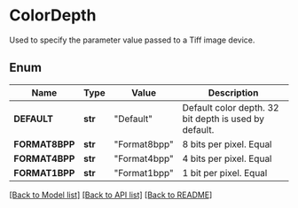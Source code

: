 ﻿# ColorDepth
Used to specify the parameter value passed to a Tiff image device.

## Enum
Name | Type | Value | Description
------------ | ------------- | ------------- | -------------
**DEFAULT** | **str** | "Default" | Default color depth. 32 bit depth is used by default.
**FORMAT8BPP** | **str** | "Format8bpp" | 8 bits per pixel. Equal
**FORMAT4BPP** | **str** | "Format4bpp" | 4 bits per pixel. Equal
**FORMAT1BPP** | **str** | "Format1bpp" | 1 bit per pixel. Equal


[[Back to Model list]](../README.md#documentation-for-models) [[Back to API list]](../README.md#documentation-for-api-endpoints) [[Back to README]](../README.md)


